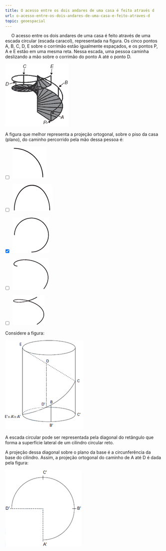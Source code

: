 ```yaml
---
title: O acesso entre os dois andares de uma casa é feito através d
url: o-acesso-entre-os-dois-andares-de-uma-casa-e-feito-atraves-d
topic: geoespacial
---
```



     O acesso entre os dois andares de uma casa é feito através de uma escada circular (escada caracol), representada na figura. Os cinco pontos A, B, C, D, E sobre o corrimão estão igualmente espaçados, e os pontos P, A e E estão em uma mesma reta. Nessa escada, uma pessoa caminha deslizando a mão sobre o corrimão do ponto A até o ponto D.

![](6d7b74a9-254e-14e8-c3be-cb6f55a9f7b1.png)

A figura que melhor representa a projeção ortogonal, sobre o piso da casa (plano), do caminho percorrido pela mão dessa pessoa é:



- [ ] ![](59904460-70ea-fb9d-0d23-fc568d606e83.png)
- [ ] ![](48c7b305-88b8-11fa-9a3d-b946aded2565.png)
- [x] ![](4df3bec6-831b-7c34-016f-33c39014210f.png)
- [ ] ![](7d606756-ed2a-5a1d-3407-20018fcf7cd1.png)
- [ ] ![](1ec73688-5ef9-e2c9-47de-243200c74d80.png)


Considere a figura:

![](77486f54-fd4a-2afb-f3fe-b268c57263ac.png)

A escada circular pode ser representada pela diagonal do retângulo que forma a superfície lateral de um cilindro circular reto.

A projeção dessa diagonal sobre o plano da base é a circunferência da base do cilindro. Assim, a projeção ortogonal do caminho de A até D é dada pela figura:

![](acc6edc3-cba0-2412-3570-7b5227e92df2.png)
